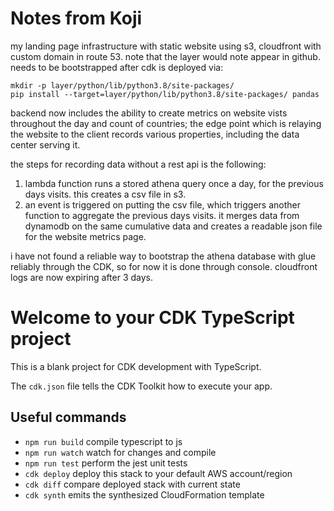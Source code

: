 # Notes from Koji

my landing page infrastructure with static website using s3, cloudfront with custom domain in route 53. note that the layer would note appear in github. needs to be bootstrapped after cdk is deployed via:

```
mkdir -p layer/python/lib/python3.8/site-packages/
pip install --target=layer/python/lib/python3.8/site-packages/ pandas
```

backend now includes the ability to create metrics on website vists throughout the day and count of countries; the edge point which is relaying the website to the client records various properties, including the data center serving it. 

the steps for recording data without a rest api is the following:

1. lambda function runs a stored athena query once a day, for the previous days visits. this creates a csv file in s3.
2. an event is triggered on putting the csv file, which triggers another function to aggregate the previous days visits. it merges data from dynamodb on the same cumulative data and creates a readable json file for the website metrics page. 

i have not found a reliable way to bootstrap the athena database with glue reliably through the CDK, so for now it is done through console. cloudfront logs are now expiring after 3 days.

# Welcome to your CDK TypeScript project

This is a blank project for CDK development with TypeScript.

The `cdk.json` file tells the CDK Toolkit how to execute your app.

## Useful commands

* `npm run build`   compile typescript to js
* `npm run watch`   watch for changes and compile
* `npm run test`    perform the jest unit tests
* `cdk deploy`      deploy this stack to your default AWS account/region
* `cdk diff`        compare deployed stack with current state
* `cdk synth`       emits the synthesized CloudFormation template
